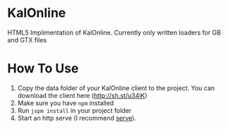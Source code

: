 # KalOnline
HTML5 Implimentation of KalOnline.
Currently only written loaders for GB and GTX files

# How To Use
1. Copy the data folder of your KalOnline client to the project. You can download the client here (http://sh.st/u34iK)
1. Make sure you have `npm` installed
2. Run `jspm install` in your project folder
3. Start an http serve (I recommend [serve](https://www.npmjs.com/package/serve)).
